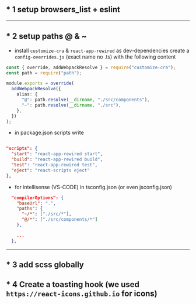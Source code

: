 ## \* 1 setup browsers_list + eslint

---

## \* 2 setup paths @ & ~

- install `customize-cra` & `react-app-rewired` as dev-dependencies
  create a `config-overrides.js` (exact name no .ts) with the following content

```ts
const { override, addWebpackResolve } = require("customize-cra");
const path = require("path");

module.exports = override(
  addWebpackResolve({
    alias: {
      "@": path.resolve(__dirname, "./src/components"),
      "~": path.resolve(__dirname, "./src"),
    },
  })
);
```

- in package.json scripts write

```json

"scripts": {
  "start": "react-app-rewired start",
  "build": "react-app-rewired build",
  "test": "react-app-rewired test",
  "eject": "react-scripts eject"
},

```

- for intellisense (VS-CODE) in tsconfig.json (or even jsconfig.json)

```json
  "compilerOptions": {
    "baseUrl": ".",
    "paths": {
      "~/*": ["./src/*"],
      "@/*": ["./src/components/*"]
    },

    ...
  },

```

---

## \* 3 add scss globally

## \* 4 Create a toasting hook (we used `https://react-icons.github.io` for icons)
